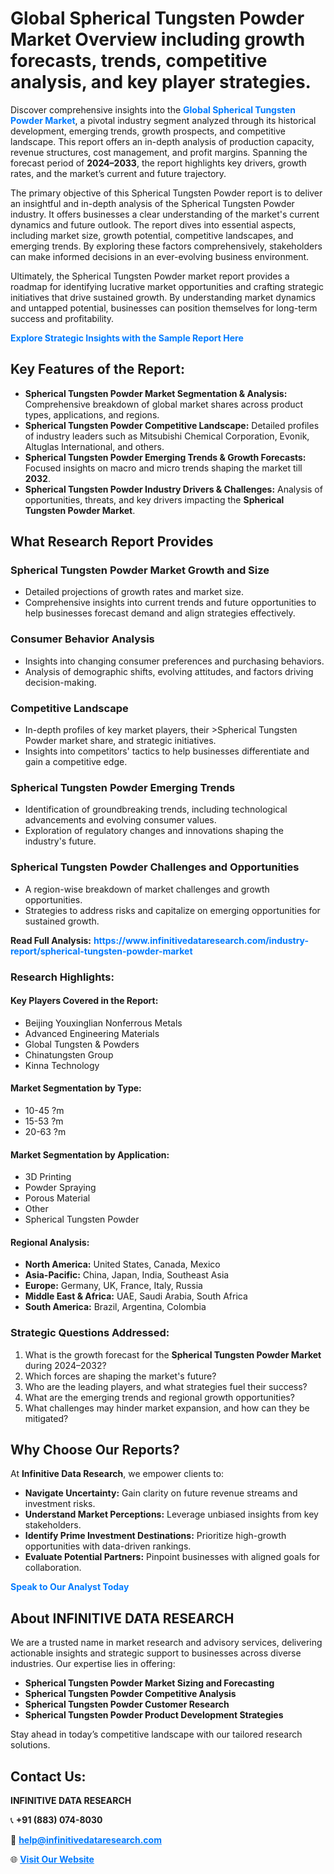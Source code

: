 <h1>Global Spherical Tungsten Powder Market Overview including growth forecasts, trends, competitive analysis, and key player strategies.</h1>
<p>
Discover comprehensive insights into the 
<a href="https://www.infinitivedataresearch.com/industry-report/spherical-tungsten-powder-market" rel="dofollow" style="color: #007BFF; text-decoration: none;"><strong>Global Spherical Tungsten Powder Market</strong></a>, a pivotal industry segment analyzed through its historical development, emerging trends, growth prospects, and competitive landscape. This report offers an in-depth analysis of production capacity, revenue structures, cost management, and profit margins. Spanning the forecast period of <strong>2024–2033</strong>, the report highlights key drivers, growth rates, and the market’s current and future trajectory.
</p>
<p>
The primary objective of this Spherical Tungsten Powder report is to deliver an insightful and in-depth analysis of the Spherical Tungsten Powder industry. It offers businesses a clear understanding of the market's current dynamics and future outlook. The report dives into essential aspects, including market size, growth potential, competitive landscapes, and emerging trends. By exploring these factors comprehensively, stakeholders can make informed decisions in an ever-evolving business environment.
</p>
<p>
Ultimately, the Spherical Tungsten Powder market report provides a roadmap for identifying lucrative market opportunities and crafting strategic initiatives that drive sustained growth. By understanding market dynamics and untapped potential, businesses can position themselves for long-term success and profitability.
</p>
<p>
<a href="https://www.infinitivedataresearch.com/request-sample/reportId=103257" style="color: #007BFF; text-decoration: none;"><strong>Explore Strategic Insights with the Sample Report Here</strong></a>
</p>

<h2>Key Features of the Report:</h2>
<ul>
<li><strong>Spherical Tungsten Powder Market Segmentation & Analysis:</strong> Comprehensive breakdown of global market shares across product types, applications, and regions.</li>
<li><strong>Spherical Tungsten Powder Competitive Landscape:</strong> Detailed profiles of industry leaders such as Mitsubishi Chemical Corporation, Evonik, Altuglas International, and others.</li>
<li><strong>Spherical Tungsten Powder Emerging Trends & Growth Forecasts:</strong> Focused insights on macro and micro trends shaping the market till <strong>2032</strong>.</li>
<li><strong>Spherical Tungsten Powder Industry Drivers & Challenges:</strong> Analysis of opportunities, threats, and key drivers impacting the <strong>Spherical Tungsten Powder Market</strong>.</li>
</ul>

<h2>What Research Report Provides</h2>
<h3>Spherical Tungsten Powder Market Growth and Size</h3>
<ul>
<li>Detailed projections of growth rates and market size.</li>
<li>Comprehensive insights into current trends and future opportunities to help businesses forecast demand and align strategies effectively.</li>
</ul>

<h3>Consumer Behavior Analysis</h3>
<ul>
<li>Insights into changing consumer preferences and purchasing behaviors.</li>
<li>Analysis of demographic shifts, evolving attitudes, and factors driving decision-making.</li>
</ul>

<h3>Competitive Landscape</h3>
<ul>
<li>In-depth profiles of key market players, their >Spherical Tungsten Powder market share, and strategic initiatives.</li>
<li>Insights into competitors' tactics to help businesses differentiate and gain a competitive edge.</li>
</ul>

<h3>Spherical Tungsten Powder Emerging Trends</h3>
<ul>
<li>Identification of groundbreaking trends, including technological advancements and evolving consumer values.</li>
<li>Exploration of regulatory changes and innovations shaping the industry's future.</li>
</ul>

<h3>Spherical Tungsten Powder Challenges and Opportunities</h3>
<ul>
<li>A region-wise breakdown of market challenges and growth opportunities.</li>
<li>Strategies to address risks and capitalize on emerging opportunities for sustained growth.</li>
</ul>
<p><strong>Read Full Analysis:</strong> <a href="https://www.infinitivedataresearch.com/industry-report/spherical-tungsten-powder-market" rel="dofollow" style="color: #007BFF; text-decoration: none;"><strong>https://www.infinitivedataresearch.com/industry-report/spherical-tungsten-powder-market</strong></a></p>
<h3>Research Highlights:</h3>
<h4>Key Players Covered in the Report:</h4>
<ul><li>Beijing Youxinglian Nonferrous Metals</li><li>Advanced Engineering Materials</li><li>Global Tungsten &amp; Powders</li><li>Chinatungsten Group</li><li>Kinna Technology</li></ul>
<h4>Market Segmentation by Type:</h4>
<ul><li>10-45 ?m</li><li>15-53 ?m</li><li>20-63 ?m</li></ul>
<h4>Market Segmentation by Application:</h4>
<ul><li>3D Printing</li><li>Powder Spraying</li><li>Porous Material</li><li>Other</li><li>Spherical Tungsten Powder</li></ul>

<h4>Regional Analysis:</h4>
<ul>
<li><strong>North America:</strong> United States, Canada, Mexico</li>
<li><strong>Asia-Pacific:</strong> China, Japan, India, Southeast Asia</li>
<li><strong>Europe:</strong> Germany, UK, France, Italy, Russia</li>
<li><strong>Middle East & Africa:</strong> UAE, Saudi Arabia, South Africa</li>
<li><strong>South America:</strong> Brazil, Argentina, Colombia</li>
</ul>

<h3>Strategic Questions Addressed:</h3>
<ol>
<li>What is the growth forecast for the <strong>Spherical Tungsten Powder Market</strong> during 2024–2032?</li>
<li>Which forces are shaping the market's future?</li>
<li>Who are the leading players, and what strategies fuel their success?</li>
<li>What are the emerging trends and regional growth opportunities?</li>
<li>What challenges may hinder market expansion, and how can they be mitigated?</li>
</ol>

<h2>Why Choose Our Reports?</h2>
<p>At <strong>Infinitive Data Research</strong>, we empower clients to:</p>
<ul>
<li><strong>Navigate Uncertainty:</strong> Gain clarity on future revenue streams and investment risks.</li>
<li><strong>Understand Market Perceptions:</strong> Leverage unbiased insights from key stakeholders.</li>
<li><strong>Identify Prime Investment Destinations:</strong> Prioritize high-growth opportunities with data-driven rankings.</li>
<li><strong>Evaluate Potential Partners:</strong> Pinpoint businesses with aligned goals for collaboration.</li>
</ul>
<p><a href="https://www.infinitivedataresearch.com/industry-report/spherical-tungsten-powder-market" rel="dofollow" style="color: #007BFF; text-decoration: none;"><strong>Speak to Our Analyst Today</strong></a></p>

<h2>About INFINITIVE DATA RESEARCH</h2>
<p>We are a trusted name in market research and advisory services, delivering actionable insights and strategic support to businesses across diverse industries. Our expertise lies in offering:</p>
<ul>
<li><strong>Spherical Tungsten Powder Market Sizing and Forecasting</strong></li>
<li><strong>Spherical Tungsten Powder Competitive Analysis</strong></li>
<li><strong>Spherical Tungsten Powder Customer Research</strong></li>
<li><strong>Spherical Tungsten Powder Product Development Strategies</strong></li>
</ul>
<p>Stay ahead in today’s competitive landscape with our tailored research solutions.</p>

<h2>Contact Us:</h2>
<p><strong>INFINITIVE DATA RESEARCH</strong></p>
<p>📞 <strong>+91 (883) 074-8030</strong></p>
<p>📧 <strong><a href="mailto:help@infinitivedataresearch.com" style="color: #007BFF;">help@infinitivedataresearch.com</a></strong></p>
<p>🌐 <strong><a href="https://www.infinitivedataresearch.com" rel="dofollow" style="color: #007BFF;">Visit Our Website</a></strong></p>